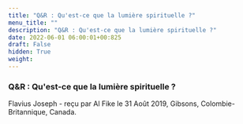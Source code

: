 ```yaml
---
title: "Q&R : Qu'est-ce que la lumière spirituelle ?"
menu_title: ""
description: "Q&R : Qu'est-ce que la lumière spirituelle ?"
date: 2022-06-01 06:00:01+00:825
draft: False
hidden: True
weight:
---
```

### Q&R : Qu'est-ce que la lumière spirituelle ?

Flavius Joseph - reçu par Al Fike le 31 Août 2019, Gibsons, Colombie-Britannique, Canada.



